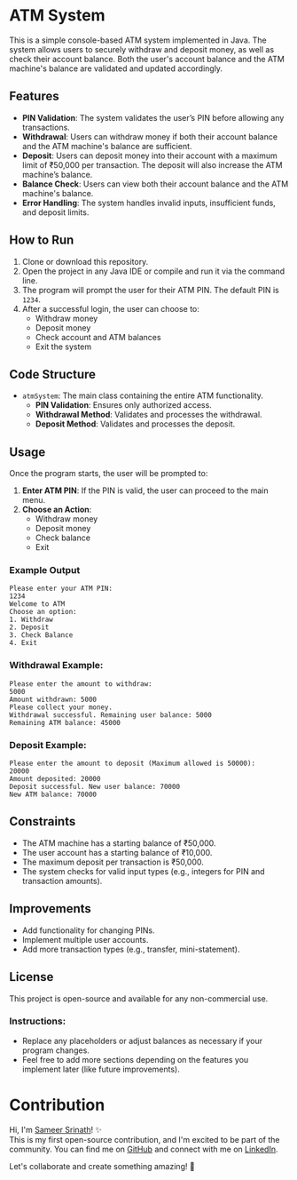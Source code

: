 # ATM System

This is a simple console-based ATM system implemented in Java. The system allows users to securely withdraw and deposit money, as well as check their account balance. Both the user's account balance and the ATM machine's balance are validated and updated accordingly.

## Features

- **PIN Validation**: The system validates the user’s PIN before allowing any transactions.
- **Withdrawal**: Users can withdraw money if both their account balance and the ATM machine's balance are sufficient.
- **Deposit**: Users can deposit money into their account with a maximum limit of ₹50,000 per transaction. The deposit will also increase the ATM machine’s balance.
- **Balance Check**: Users can view both their account balance and the ATM machine's balance.
- **Error Handling**: The system handles invalid inputs, insufficient funds, and deposit limits.

## How to Run

1. Clone or download this repository.
2. Open the project in any Java IDE or compile and run it via the command line.
3. The program will prompt the user for their ATM PIN. The default PIN is `1234`.
4. After a successful login, the user can choose to:
   - Withdraw money
   - Deposit money
   - Check account and ATM balances
   - Exit the system

## Code Structure

- `atmSystem`: The main class containing the entire ATM functionality.
  - **PIN Validation**: Ensures only authorized access.
  - **Withdrawal Method**: Validates and processes the withdrawal.
  - **Deposit Method**: Validates and processes the deposit.
  
## Usage

Once the program starts, the user will be prompted to:
1. **Enter ATM PIN**: If the PIN is valid, the user can proceed to the main menu.
2. **Choose an Action**:
   - Withdraw money
   - Deposit money
   - Check balance
   - Exit

### Example Output

```
Please enter your ATM PIN: 
1234
Welcome to ATM
Choose an option: 
1. Withdraw
2. Deposit
3. Check Balance
4. Exit
```

### Withdrawal Example:
```
Please enter the amount to withdraw: 
5000
Amount withdrawn: 5000
Please collect your money.
Withdrawal successful. Remaining user balance: 5000
Remaining ATM balance: 45000
```

### Deposit Example:
```
Please enter the amount to deposit (Maximum allowed is 50000): 
20000
Amount deposited: 20000
Deposit successful. New user balance: 70000
New ATM balance: 70000
```

## Constraints

- The ATM machine has a starting balance of ₹50,000.
- The user account has a starting balance of ₹10,000.
- The maximum deposit per transaction is ₹50,000.
- The system checks for valid input types (e.g., integers for PIN and transaction amounts).

## Improvements

- Add functionality for changing PINs.
- Implement multiple user accounts.
- Add more transaction types (e.g., transfer, mini-statement).

## License

This project is open-source and available for any non-commercial use.


### Instructions:
- Replace any placeholders or adjust balances as necessary if your program changes.
- Feel free to add more sections depending on the features you implement later (like future improvements).



# Contribution

Hi, I'm [Sameer Srinath](https://sameershrinath.github.io/Portfolio/)! ✨  
This is my first open-source contribution, and I'm excited to be part of the community. You can find me on [GitHub](https://github.com/sameershrinath) and connect with me on [LinkedIn](https://linkedin.com/in/sameershrinath).

Let's collaborate and create something amazing! 🚀
